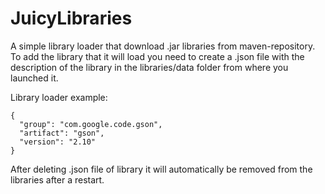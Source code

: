 # JuicyLibraries
A simple library loader that download .jar libraries from maven-repository.
To add the library that it will load you need to create a .json file with the description of the library in the libraries/data folder from where you launched it.

Library loader example:
```
{
  "group": "com.google.code.gson",
  "artifact": "gson",
  "version": "2.10"
}
```

After deleting .json file of library it will automatically be removed from the libraries after a restart.
